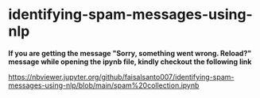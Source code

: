 # identifying-spam-messages-using-nlp

**If you are getting the message "Sorry, something went wrong. Reload?" message while opening the ipynb file, kindly checkout the following link**

  https://nbviewer.jupyter.org/github/faisalsanto007/identifying-spam-messages-using-nlp/blob/main/spam%20collection.ipynb
